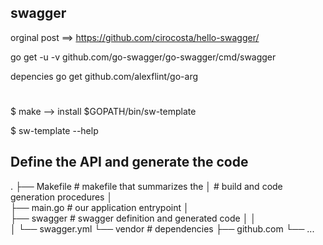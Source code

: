 
## swagger 


orginal post ==> https://github.com/cirocosta/hello-swagger/

go get -u -v github.com/go-swagger/go-swagger/cmd/swagger

depencies 
go get github.com/alexflint/go-arg



# 
$ make
--> install $GOPATH/bin/sw-template  

$ sw-template --help


## Define the API and generate the code
.
├── Makefile            # makefile that summarizes the
│                       # build and code generation procedures
│                    
├── main.go             # our application entrypoint
│       
├── swagger             # swagger definition and generated code
│   │       
│   └── swagger.yml
└── vendor              # dependencies
    ├── github.com
    └── ...
